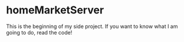 # homeMarketServer

This is the beginning of my side project.
If you want to know what I am going to do, read the code!
